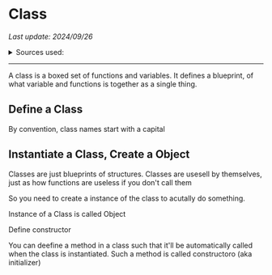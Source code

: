 # Class 

*Last update: 2024/09/26*

<details><summary>Sources used:</summary>[Xah Lee](http://www.xahlee.info/python/classes.html)</details>

<hr>

A class is a boxed set of functions and variables. It defines a blueprint, of what variable and functions is together as a single thing.

## Define a Class

<object data=".txt/define_a_class.txt" width="512px" height="140px"></object>

By convention, class names start with a capital

## Instantiate a Class, Create a Object

Classes are just blueprints of structures. Classes are usesell by themselves, just as how functions are useless if you don't call them

So you need to create a instance of the class to acutally do something.

Instance of a Class is called Object

<object data=".txt/instantiate_a_class_create_a_object.txt" width="672px" height="340px"></object>

Define constructor

You can deefine a method in a class such that it'll be automatically called when the class is instantiated. Such a method is called constructoro (aka initializer)
